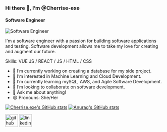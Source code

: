 ### Hi there 👋, I’m @Cherrise-exe
#### Software Engineer

![Software Engineer](https://images.unsplash.com/photo-1504805572947-34fad45aed93?ixid=MnwxMjA3fDB8MHxwaG90by1wYWdlfHx8fGVufDB8fHx8&ixlib=rb-1.2.1&auto=format&fit=crop&w=1500&q=80)

I'm a software engineer with a passion for building software applications and testing. Software development allows me to take my love for creating and augment our future.

Skills: VUE JS / REACT / JS / HTML / CSS

- 🔭 I’m currently working on creating a database for my side project.
- 👀 I’m interested in Machine Learning and Cloud Development.
- 🌱 I’m currently learning mySQL, AWS, and Agile Software Development.
- 💞️ I’m looking to collaborate on software development. 
- 💬 Ask me about anything! 
- 😄 Pronouns: She/Her 

[![Cherrise.exe's GitHub stats](https://github-readme-stats.vercel.app/api?username=cherrise.exe)](https://github.com/cherrise.exe/github-readme-stats)
[![Anurag's GitHub stats](https://github-readme-stats.vercel.app/api?username=cherrise.exe)](https://github.com/anuraghazra/github-readme-stats)



[<img src='https://cdn.jsdelivr.net/npm/simple-icons@3.0.1/icons/github.svg' alt='github' height='40' color='white'>](https://github.com/Cherrise.exe)  [<img src='https://cdn.jsdelivr.net/npm/simple-icons@3.0.1/icons/linkedin.svg' alt='linkedin' height='40' color='white'>](https://www.linkedin.com/in/cherrisehatcher/)  

<!---
Cherrise-exe/Cherrise-exe is a ✨ special ✨ repository because its `README.md` (this file) appears on your GitHub profile.
You can click the Preview link to take a look at your changes.
--->
